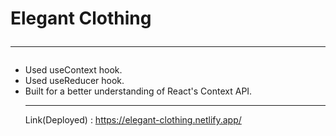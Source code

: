 # Elegant Clothing<hr>
- Used useContext hook.<br>
- Used useReducer hook.<br>
- Built for a better understanding of React's Context API.<hr>
Link(Deployed) : https://elegant-clothing.netlify.app/
